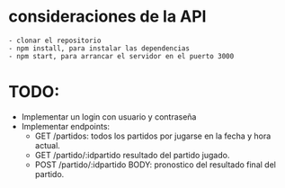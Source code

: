 # consideraciones de la API
    - clonar el repositorio
    - npm install, para instalar las dependencias
    - npm start, para arrancar el servidor en el puerto 3000
# TODO: 
- Implementar un login con usuario y contraseña
- Implementar endpoints:
    - GET /partidos: 
        todos los partidos por jugarse en la fecha y hora actual.
    - GET /partido/:idpartido
        resultado del partido jugado.
    - POST /partido/:idpartido
        BODY: pronostico del resultado final del partido.